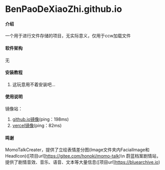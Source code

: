 # BenPaoDeXiaoZhi.github.io

#### 介绍
一个用于进行文件存储的项目，无实际意义，仅用于ccw加载文件

#### 软件架构
无


#### 安装教程

1.  这玩意用不着安装吧...

#### 使用说明

镜像站：
1. [github.io镜像](https://benpaodexiaozhi.github.io/)(ping：198ms)
2. [vercel镜像](https://files.meng-ladder.us.kg/)(ping：82ms)

#### 鸣谢
MomoTalkCreater，提供了立绘表情差分图(Image文件夹内FacialImage和HeadIcon)([项目url]https://gitee.com/honoki/momo-talk)\n
蔚蓝档案剧情站，提供了剧情音效、音乐、语音、文本等大量信息([项目url]https://bluearchive.io)
